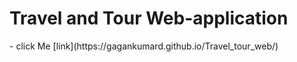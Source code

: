 <h1>Travel and Tour Web-application </h1>
- click Me [link](https://gagankumard.github.io/Travel_tour_web/)
